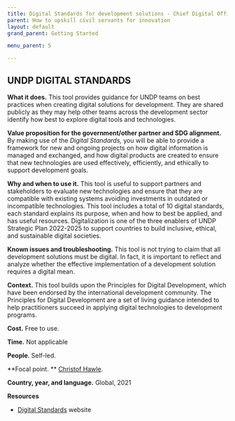 ```yaml
---
title: Digital Standards for development solutions - Chief Digital Office
parent: How to upskill civil servants for innovation
layout: default
grand_parent: Getting Started

menu_parent: 5

---
```


## UNDP DIGITAL STANDARDS

**What it does.** This tool provides guidance for UNDP teams on best practices when creating digital solutions for development. They are shared publicly as they may help other teams across the development sector identify how best to explore digital tools and technologies.

**Value proposition for the government/other partner and SDG alignment.** By making use of the _Digital Standards,_ you will be able to provide a framework for new and ongoing projects on how digital information is managed and exchanged, and how digital products are created to ensure that new technologies are used effectively, efficiently, and ethically to support development goals.

**Why and when to use it.** This tool is useful to support partners and stakeholders to evaluate new technologies and ensure that they are compatible with existing systems avoiding investments in outdated or incompatible technologies. This tool includes a total of 10 digital standards, each standard explains its purpose, when and how to best be applied, and has useful resources. Digitalization is one of the three enablers of UNDP Strategic Plan 2022-2025 to support countries to build inclusive, ethical, and sustainable digital societies.

**Known issues and troubleshooting.** This tool is not trying to claim that all development solutions must be digital. In fact, it is important to reflect and analyze whether the effective implementation of a development solution requires a digital mean.

**Context.** This tool builds upon the Principles for Digital Development, which have been endorsed by the international development community. The Principles for Digital Development are a set of living guidance intended to help practitioners succeed in applying digital technologies to development programs.

**Cost.** Free to use.

**Time.** Not applicable

**People**. Self-led.

**Focal point. ** [Christof Hawle](/national_innovation_ecosystems_toolkit/Contributors/christof-hawle.html).

**Country, year, and language.** Global, 2021

**Resources**

- [Digital Standards](https://www.undp.org/digital/standards) website



